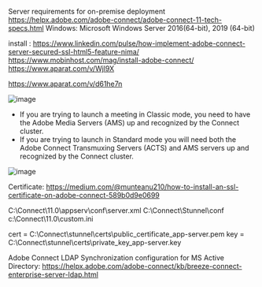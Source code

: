 Server requirements for on-premise deployment
https://helpx.adobe.com/adobe-connect/adobe-connect-11-tech-specs.html
  Windows:
    Microsoft Windows Server 2016(64-bit), 2019 (64-bit)

install :
https://www.linkedin.com/pulse/how-implement-adobe-connect-server-secured-ssl-html5-feature-nima/
https://www.mobinhost.com/mag/install-adobe-connect/
https://www.aparat.com/v/Wjl9X



https://www.aparat.com/v/d61he7n

![image](https://github.com/user-attachments/assets/e8a2c23d-450d-4413-8b25-c166d39d5e1a)


- If you are trying to launch a meeting in Classic mode, you need to have the Adobe Media Servers (AMS) up and recognized by the Connect cluster.
- If you are trying to launch in Standard mode you will need both the Adobe Connect Transmuxing Servers (ACTS) and AMS servers up and recognized by the Connect cluster. 

![image](https://github.com/user-attachments/assets/6447c653-b33f-4146-ad13-e5f0bd4ac524)

Certificate:
https://medium.com/@munteanu210/how-to-install-an-ssl-certificate-on-adobe-connect-589b0d9e0699

C:\Connect\11.0\appserv\conf\server.xml
C:\Connect\Stunnel\conf
c:\Connect\11.0\custom.ini

cert = C:\Connect\stunnel\certs\public_certificate_app-server.pem
key = C:\Connect\stunnel\certs\private_key_app-server.key




Adobe Connect LDAP Synchronization configuration for MS Active Directory:
https://helpx.adobe.com/adobe-connect/kb/breeze-connect-enterprise-server-ldap.html

